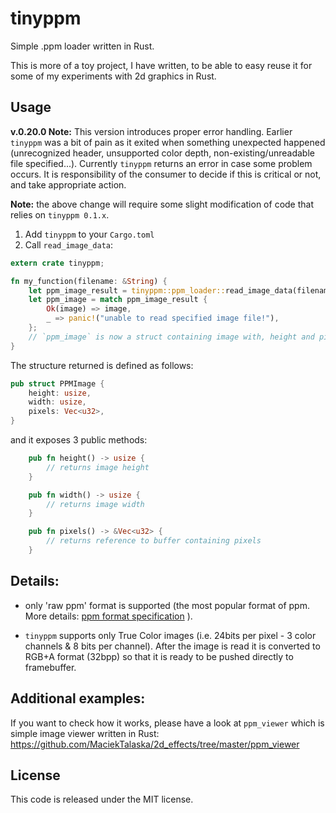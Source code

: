 tinyppm
=======

Simple .ppm loader written in Rust.

This is more of a toy project, I have written, to be able to easy reuse it for some of my experiments with 2d graphics in Rust.

Usage
-----

**v.0.20.0 Note:** This version introduces proper error handling. Earlier `tinyppm` was a bit of pain as it exited when something unexpected happened (unrecognized header, unsupported color depth, non-existing/unreadable file specified...). 
 Currently `tinyppm` returns an error in case some problem occurs. It is responsibility of the consumer to decide if this is critical or not, and take appropriate action.
 
 **Note:** the above change will require some slight modification of code that relies on `tinyppm 0.1.x`.

1. Add `tinyppm` to your `Cargo.toml`
2. Call `read_image_data`:

```rust
extern crate tinyppm;

fn my_function(filename: &String) {
    let ppm_image_result = tinyppm::ppm_loader::read_image_data(filename);
    let ppm_image = match ppm_image_result {
        Ok(image) => image,
        _ => panic!("unable to read specified image file!"),
    };
    // `ppm_image` is now a struct containing image with, height and pixels 
}

```

The structure returned is defined as follows:

```rust
pub struct PPMImage {
    height: usize,
    width: usize,
    pixels: Vec<u32>,
}
```
and  it exposes 3 public methods:

```rust
    pub fn height() -> usize {
        // returns image height
    }

    pub fn width() -> usize {
        // returns image width
    }

    pub fn pixels() -> &Vec<u32> {
        // returns reference to buffer containing pixels
    } 
```

Details:
--------

- only 'raw ppm' format is supported (the most popular format of ppm. More details: [ppm format specification][ppm] ).

- `tinyppm` supports only True Color images (i.e. 24bits per pixel - 3 color channels & 8 bits per channel). After the image is read it is converted to RGB+A format (32bpp) so that it is ready to be pushed directly to framebuffer.

[ppm]: http://netpbm.sourceforge.net/doc/ppm.html

Additional examples:
--------------------

If you want to check how it works, please have a look at `ppm_viewer` which is simple image viewer written in Rust: https://github.com/MaciekTalaska/2d_effects/tree/master/ppm_viewer

License
-------
This code is released under the MIT license.
